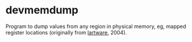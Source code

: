 # devmemdump

Program to dump values from any region in physical memory, eg, mapped register
locations (originally from [lartware](http://www.lartmaker.nl/lartware/port/),
2004).
